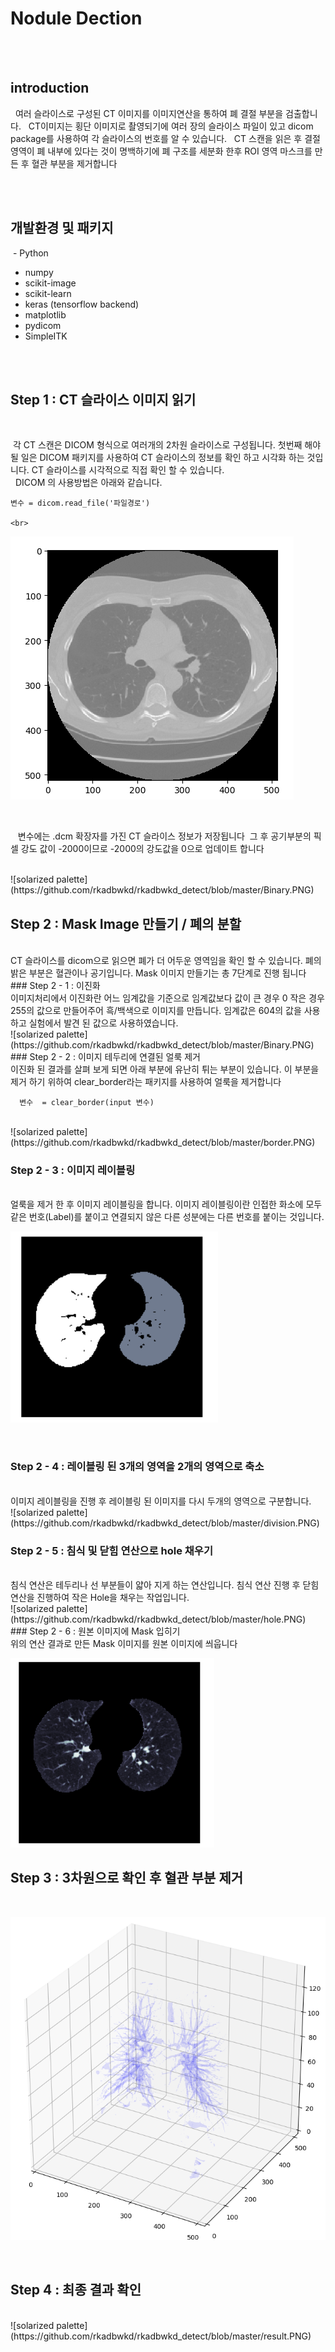#  Nodule Dection 


<br><br>



## introduction
  
   여러 슬라이스로 구성된 CT 이미지를 이미지연산을 통하여 폐 결절 부분을 검출합니다. 
   CT이미지는 횡단 이미지로 촬영되기에 여러 장의 슬라이스 파일이 있고 dicom package를 사용하여 각 슬라이스의 번호를 알 수 있습니다.
   CT 스캔을 읽은 후 결절 영역이 폐 내부에 있다는 것이 명백하기에 폐 구조를 세분화 한후 ROI 영역 마스크를 만든 후 혈관 부분을 제거합니다
   
   
   <br><br>



## 개발환경 및 패키지

  - Python
  - numpy
  - scikit-image
  - scikit-learn
  - keras (tensorflow backend)
  - matplotlib
  - pydicom
  - SimpleITK
  
  
 <br><br>
  

## Step 1 : CT 슬라이스 이미지 읽기 
<br>

  
  각 CT 스캔은 DICOM 형식으로 여러개의 2차원 슬라이스로 구성됩니다.
  첫번째 해야 될 일은 DICOM 패키지를 사용하여 CT 슬라이스의 정보를 확인 하고 시각화 하는 것입니다.
  CT 슬라이스를 시각적으로 직접 확인 할 수 있습니다.  
  
  DICOM 의 사용방법은 아래와 같습니다.

    변수 = dicom.read_file('파일경로')
    
    <br>
![solarized palette](https://github.com/rkadbwkd/rkadbwkd_detect/blob/master/CT_Slice_Image.PNG)




<br>


  
  변수에는 .dcm 확장자를 가진 CT 슬라이스 정보가 저장됩니다
  그 후 공기부분의 픽셀 강도 값이 -2000이므로 -2000의 강도값을 0으로 업데이트 합니다
  
  <br>
![solarized palette](https://github.com/rkadbwkd/rkadbwkd_detect/blob/master/Binary.PNG)
  
  
  <br>
  
## Step 2 : Mask Image 만들기 / 폐의 분할
<br>
  CT 슬라이스를 dicom으로 읽으면 폐가 더 어두운 영역임을 확인 할 수 있습니다.
  폐의 밝은 부분은 혈관이나 공기입니다. Mask 이미지 만들기는 총 7단계로 진행 됩니다
  <br>
### Step 2 - 1 : 이진화
<br>
  이미지처리에서 이진화란 어느 임계값을 기준으로 임계값보다 값이 큰 경우 0
  작은 경우 255의 값으로 만들어주어 흑/백색으로 이미지를 만듭니다.
  임계값은 604의 값을 사용하고 실험에서 발견 된 값으로 사용하였습니다.
<br>
![solarized palette](https://github.com/rkadbwkd/rkadbwkd_detect/blob/master/Binary.PNG)

<br>
### Step 2 - 2 : 이미지 테두리에 연결된 얼룩 제거
<br>
이진화 된 결과를 살펴 보게 되면 아래 부분에 유난히 튀는 부분이 있습니다.
이 부분을 제거 하기 위하여 clear_border라는 패키지를 사용하여 얼룩을 제거합니다

<br>


	  변수  = clear_border(input 변수)
<br>	  
![solarized palette](https://github.com/rkadbwkd/rkadbwkd_detect/blob/master/border.PNG)

<br>

### Step 2 - 3 : 이미지 레이블링
<br>
얼룩을 제거 한 후 이미지 레이블링을 합니다. 
이미지 레이블링이란 인접한 화소에 모두 같은 번호(Label)를 붙이고 연결되지 않은 다른 성분에는 다른 번호를 붙이는 것입니다.
<br>

![solarized palette](https://github.com/rkadbwkd/rkadbwkd_detect/blob/master/labeling.PNG)


<br>

### Step 2 - 4 : 레이블링 된 3개의 영역을 2개의 영역으로 축소
<br>
이미지 레이블링을 진행 후 레이블링 된 이미지를 다시 두개의 영역으로 구분합니다.
<br>
![solarized palette](https://github.com/rkadbwkd/rkadbwkd_detect/blob/master/division.PNG)

<br>



### Step 2 - 5 : 침식 및 닫힘 연산으로 hole 채우기

<br>
침식 연산은 테두리나 선 부분들이 얇아 지게 하는 연산입니다.
침식 연산 진행 후 닫힘 연산을 진행하여 작은 Hole을 채우는 작업입니다.

<br>
![solarized palette](https://github.com/rkadbwkd/rkadbwkd_detect/blob/master/hole.PNG)


<br>
### Step 2 - 6 :  원본 이미지에 Mask 입히기

<br>
위의 연산 결과로 만든 Mask 이미지를 원본 이미지에 씌웁니다
<br>

![solarized palette](https://github.com/rkadbwkd/rkadbwkd_detect/blob/master/superimpose.PNG)
<br>

## Step 3 : 3차원으로 확인 후 혈관 부분 제거
<br>

![solarized palette](https://github.com/rkadbwkd/rkadbwkd_detect/blob/master/vowel.PNG)



<br>

## Step 4 : 최종 결과 확인

<br>
![solarized palette](https://github.com/rkadbwkd/rkadbwkd_detect/blob/master/result.PNG)


<br>
















  
  

  







